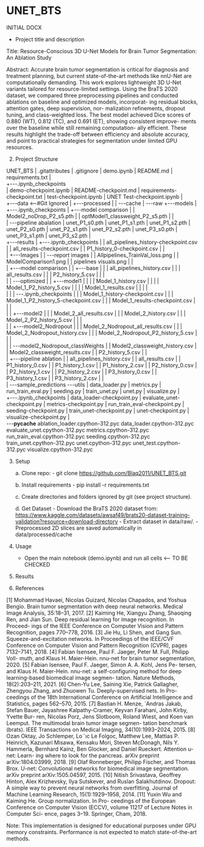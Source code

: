 # UNET_BTS

INITIAL DOCX
- Project title and description

Title: Resource-Conscious 3D U-Net Models for Brain Tumor Segmentation: An Ablation Study

Abstract:
    Accurate brain tumor segmentation is critical for diagnosis and treatment planning, but current state-of-the-art
methods like nnU-Net are computationally demanding. This
work explores lightweight 3D U-Net variants tailored for
resource-limited settings. Using the BraTS 2020 dataset,
we compared three preprocessing pipelines and conducted
ablations on baseline and optimized models, incorporat-
ing residual blocks, attention gates, deep supervision, nor-
malization refinements, dropout tuning, and class-weighted
loss. The best model achieved Dice scores of 0.880 (WT),
0.812 (TC), and 0.691 (ET), showing consistent improve-
ments over the baseline while still remaining computation-
ally efficient. These results highlight the trade-off between
efficiency and absolute accuracy, and point to practical
strategies for segmentation under limited GPU resources.

2. Project Structure

UNET_BTS
|   .gitattributes
|   .gitignore
|   demo.ipynb
|   README.md
|   requirements.txt
|   
+---.ipynb_checkpoints                                          
|       demo-checkpoint.ipynb
|       README-checkpoint.md
|       requirements-checkpoint.txt
|       test-checkpoint.ipynb
|       UNET Test-checkpoint.ipynb
|       
+---data                                                                    <--#Git Ignored
|   +---processed
|   |   \---cache
|   \---raw
+---models
|   +---.ipynb_checkpoints
|   +---model comparison
|   |       Model2_noDrop_P2_s5.pth
|   |       optModel1_classweight_P2_s5.pth
|   |       
|   \---pipeline abalation
|           unet_P1_s0.pth
|           unet_P1_s1.pth
|           unet_P1_s2.pth
|           unet_P2_s0.pth
|           unet_P2_s1.pth
|           unet_P2_s2.pth
|           unet_P3_s0.pth
|           unet_P3_s1.pth
|           unet_P3_s2.pth
|           
+---results
|   +---.ipynb_checkpoints
|   |       all_pipelines_history-checkpoint.csv
|   |       all_results-checkpoint.csv
|   |       P1_history_0-checkpoint.csv
|   |       
|   +---Images
|   |   \---report images
|   |           Allpipelines_TrainVal_loss.png
|   |           ModelComparison1.png
|   |           pipelines visuals.png
|   |           
|   +---model comparison
|   |   +---base
|   |   |       all_pipelines_history.csv
|   |   |       all_results.csv
|   |   |       P2_history_5.csv
|   |   |       
|   |   \---optimized
|   |       +---model1
|   |       |   |   Model_1_history.csv
|   |       |   |   Model_1_P2_history_5.csv
|   |       |   |   Model_1_results.csv
|   |       |   |   
|   |       |   \---.ipynb_checkpoints
|   |       |           Model_1_history-checkpoint.csv
|   |       |           Model_1_P2_history_5-checkpoint.csv
|   |       |           Model_1_results-checkpoint.csv
|   |       |           
|   |       +---model2
|   |       |       Model_2_all_results.csv
|   |       |       Model_2_history.csv
|   |       |       Model_2_P2_history_5.csv
|   |       |       
|   |       +---model2_Nodropout
|   |       |       Model_2_Nodropout_all_results.csv
|   |       |       Model_2_Nodropout_history.csv
|   |       |       Model_2_Nodropout_P2_history_5.csv
|   |       |       
|   |       \---model2_Nodropout_classWeights
|   |               Model2_classweight_history.csv
|   |               Model2_classweight_results.csv
|   |               P2_history_5.csv
|   |               
|   +---pipeline ablation
|   |       all_pipelines_history.csv
|   |       all_results.csv
|   |       P1_history_0.csv
|   |       P1_history_1.csv
|   |       P1_history_2.csv
|   |       P2_history_0.csv
|   |       P2_history_1.csv
|   |       P2_history_2.csv
|   |       P3_history_0.csv
|   |       P3_history_1.csv
|   |       P3_history_2.csv
|   |       
|   \---sample_predictions
\---utils
    |   data_loader.py
    |   metrics.py
    |   run_train_eval.py
    |   seeding.py
    |   train_unet.py
    |   unet.py
    |   visualize.py
    |   
    +---.ipynb_checkpoints
    |       data_loader-checkpoint.py
    |       evaluate_unet-checkpoint.py
    |       metrics-checkpoint.py
    |       run_train_eval-checkpoint.py
    |       seeding-checkpoint.py
    |       train_unet-checkpoint.py
    |       unet-checkpoint.py
    |       visualize-checkpoint.py
    |       
    \---__pycache__
            ablation_loader.cpython-312.pyc
            data_loader.cpython-312.pyc
            evaluate_unet.cpython-312.pyc
            metrics.cpython-312.pyc
            run_train_eval.cpython-312.pyc
            seeding.cpython-312.pyc
            train_unet.cpython-312.pyc
            unet.cpython-312.pyc
            unet_test.cpython-312.pyc
            visualize.cpython-312.pyc
            



3. Setup

    a. Clone repo:
        - git clone https://github.com/Blaq2011/UNET_BTS.git

    b. Install requirements
        - pip install -r requirements.txt

    c. Create directories and folders ignored by git (see project structure).
   
    d. Get Dataset
        - Download the BraTS 2020 dataset from: https://www.kaggle.com/datasets/awsaf49/brats20-dataset-training-validation?resource=download-directory 
        - Extract dataset in data/raw/.
        - Preprocessed 2D slices are saved automatically in data/processed/cache


4. Usage
    - Open the main notebook (demo.ipynb) and run all cells <-- TO BE CHECKED







5. Results

<!-- | Model             | Dice (Whole Tumor) | IoU  | Notes                        |
| ----------------- | ------------------ | ---- | ---------------------------- |
| Baseline U-Net    | XX.XX              | XX.X | Small filters, limited GPU   |
| Optimized U-Net   | XX.XX              | XX.X | With augmentations + dropout |
| nnU-Net (Fabian+) | \~0.88–0.90        | --   | BraTS 2020 winner            | -->


<!-- Qualitative Results
    (Example figure to be added here)

    Input MRI | Ground Truth | Baseline Prediction | Optimized Prediction -->

6. References

[1] Mohammad Havaei, Nicolas Guizard, Nicolas Chapados,
and Yoshua Bengio. Brain tumor segmentation with deep
neural networks. Medical Image Analysis, 35:18–31, 2017.
[2] Kaiming He, Xiangyu Zhang, Shaoqing Ren, and Jian Sun.
Deep residual learning for image recognition. In Proceed-
ings of the IEEE Conference on Computer Vision and Pattern
Recognition, pages 770–778, 2016.
[3] Jie Hu, Li Shen, and Gang Sun. Squeeze-and-excitation
networks. In Proceedings of the IEEE/CVF Conference on
Computer Vision and Pattern Recognition (CVPR), pages
7132–7141, 2018.
[4] Fabian Isensee, Paul F. Jaeger, Peter M. Full, Philipp Voll-
muth, and Klaus H. Maier-Hein. nnu-net for brain tumor
segmentation, 2020.
[5] Fabian Isensee, Paul F. Jaeger, Simon A. A. Kohl, Jens Pe-
tersen, and Klaus H. Maier-Hein. nnu-net: a self-configuring
method for deep learning-based biomedical image segmen-
tation. Nature Methods, 18(2):203–211, 2021.
[6] Chen-Yu Lee, Saining Xie, Patrick Gallagher, Zhengyou
Zhang, and Zhuowen Tu. Deeply-supervised nets. In Pro-
ceedings of the 18th International Conference on Artificial
Intelligence and Statistics, pages 562–570, 2015.
[7] Bastian H. Menze, ´Andras Jakab, Stefan Bauer, Jayashree
Kalpathy-Cramer, Keyvan Farahani, John Kirby, Yvette Bur-
ren, Nicolas Porz, Jens Slotboom, Roland Wiest, and Koen
van Leemput. The multimodal brain tumor image segmen-
tation benchmark (brats). IEEE Transactions on Medical
Imaging, 34(10):1993–2024, 2015.
[8] Ozan Oktay, Jo Schlemper, Lo¨ıc Le Folgoc, Matthew
Lee, Mattias P. Heinrich, Kazunari Misawa, Kensaku Mori,
Steven McDonagh, Nils Y. Hammerla, Bernhard Kainz, Ben
Glocker, and Daniel Rueckert. Attention u-net: Learn-
ing where to look for the pancreas. arXiv preprint
arXiv:1804.03999, 2018.
[9] Olaf Ronneberger, Philipp Fischer, and Thomas Brox. U-net:
Convolutional networks for biomedical image segmentation.
arXiv preprint arXiv:1505.04597, 2015.
[10] Nitish Srivastava, Geoffrey Hinton, Alex Krizhevsky, Ilya
Sutskever, and Ruslan Salakhutdinov. Dropout: A simple
way to prevent neural networks from overfitting. Journal of
Machine Learning Research, 15(1):1929–1958, 2014.
[11] Yuxin Wu and Kaiming He. Group normalization. In Pro-
ceedings of the European Conference on Computer Vision
(ECCV), volume 11217 of Lecture Notes in Computer Sci-
ence, pages 3–19. Springer, Cham, 2018.


Note: This implementation is designed for educational purposes under GPU memory constraints. Performance is not expected to match state-of-the-art methods.
